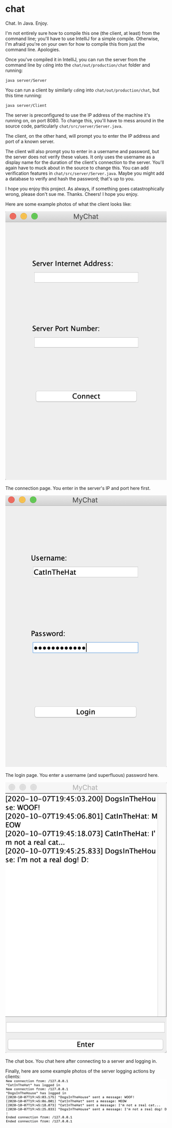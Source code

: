 # chat
Chat. In Java. Enjoy.

I'm not entirely sure how to compile this one (the client, at least) from the command line; you'll have to use IntelliJ for a simple compile.
Otherwise, I'm afraid you're on your own for how to compile this from just the command line. Apologies.

Once you've compiled it in IntelliJ, you can run the server from the command line by `cd`ing into the `chat/out/production/chat` folder and running:
```
java server/Server
```
You can run a client by similarly `cd`ing into `chat/out/production/chat`, but this time running:
```
java server/Client
```

The server is preconfigured to use the IP address of the machine it's running on, on port 8080. To change this, you'll have to mess around in the source code, particularly `chat/src/server/Server.java`.

The client, on the other hand, will prompt you to enter the IP address and port of a known server.

The client will also prompt you to enter in a username and password, but the server does not verify these values. It only uses the username as a display name for the duration of the client's connection to the server. You'll again have to muck about in the source to change this. You can add verification features in `chat/src/server/Server.java`. Maybe you might add a database to verify and hash the password; that's up to you.

I hope you enjoy this project. As always, if something goes catastrophically wrong, please don't sue me. Thanks. Cheers! I hope you enjoy.

Here are some example photos of what the client looks like:

![The connection page. You enter in the server's IP and port here first.](imgs/client_connect.png)

The connection page. You enter in the server's IP and port here first.

![The login page. You enter a username (and superfluous) password here.](imgs/client_login.png)

The login page. You enter a username (and superfluous) password here.

![The chat box. You chat here after connecting to a server and logging in.](imgs/client_chat.png)

The chat box. You chat here after connecting to a server and logging in.

Finally, here are some example photos of the server logging actions by clients:
![The server logs who (IP and username) logs in and what they send.](imgs/server_logs.png)
